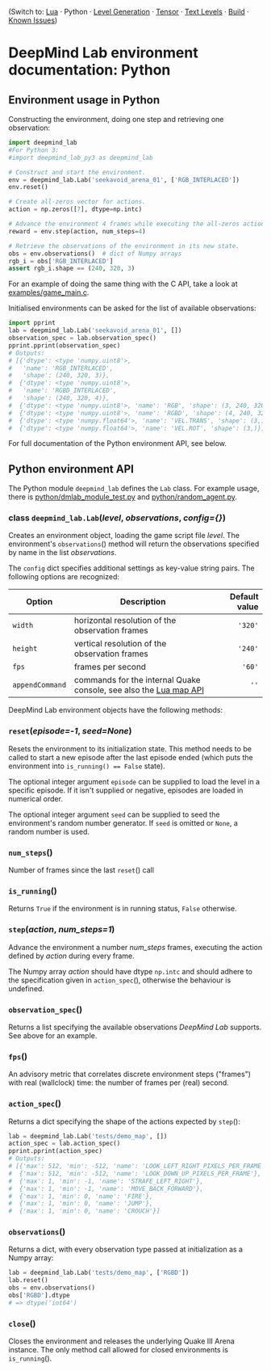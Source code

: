 (Switch to: [Lua](lua_api.md) &middot; Python &middot;
 [Level Generation](level_generation.md) &middot;
 [Tensor](tensor.md) &middot; [Text Levels](text_level.md) &middot;
 [Build](build.md) &middot;
 [Known Issues](issues.md))

# DeepMind Lab environment documentation: Python

## Environment usage in Python

Constructing the environment, doing one step and retrieving one observation:

```python
import deepmind_lab
#For Python 3:
#import deepmind_lab_py3 as deepmind_lab

# Construct and start the environment.
env = deepmind_lab.Lab('seekavoid_arena_01', ['RGB_INTERLACED'])
env.reset()

# Create all-zeros vector for actions.
action = np.zeros([7], dtype=np.intc)

# Advance the environment 4 frames while executing the all-zeros action.
reward = env.step(action, num_steps=4)

# Retrieve the observations of the environment in its new state.
obs = env.observations()  # dict of Numpy arrays
rgb_i = obs['RGB_INTERLACED']
assert rgb_i.shape == (240, 320, 3)
```

For an example of doing the same thing with the C API, take a look at
[examples/game_main.c](../examples/game_main.c).

Initialised environments can be asked for the list of available observations:

```python
import pprint
lab = deepmind_lab.Lab('seekavoid_arena_01', [])
observation_spec = lab.observation_spec()
pprint.pprint(observation_spec)
# Outputs:
# [{'dtype': <type 'numpy.uint8'>,
#   'name': 'RGB_INTERLACED',
#   'shape': (240, 320, 3)},
#  {'dtype': <type 'numpy.uint8'>,
#   'name': 'RGBD_INTERLACED',
#   'shape': (240, 320, 4)},
#  {'dtype': <type 'numpy.uint8'>, 'name': 'RGB', 'shape': (3, 240, 320)},
#  {'dtype': <type 'numpy.uint8'>, 'name': 'RGBD', 'shape': (4, 240, 320)},
#  {'dtype': <type 'numpy.float64'>, 'name': 'VEL.TRANS', 'shape': (3,)},
#  {'dtype': <type 'numpy.float64'>, 'name': 'VEL.ROT', 'shape': (3,)}]
```

For full documentation of the Python environment API, see below.

## Python environment API

The Python module `deepmind_lab` defines the `Lab` class. For example
usage, there is [python/dmlab_module_test.py](../python/dmlab_module_test.py)
and [python/random_agent.py](../python/random_agent.py).

### class `deepmind_lab.Lab`(*level*, *observations*, *config={}*)

Creates an environment object, loading the game script file *level*. The
environment's `observations`() method will return the observations specified by
name in the list *observations*.

The `config` dict specifies additional settings as key-value string pairs. The
following options are recognized:

Option         | Description                                     | Default value
-------------- |-------------------------------------------------| -------------:
`width`        | horizontal resolution of the observation frames |       `'320'`
`height`       | vertical resolution of the observation frames   |       `'240'`
`fps`          | frames per second                               |        `'60'`
`appendCommand` | commands for the internal Quake console, see also the [Lua map API](lua_api.md#commandlineold-commandline-string) | `''`

DeepMind Lab environment objects have the following methods:

### `reset`(*episode=-1*, *seed=None*)

Resets the environment to its initialization state. This method needs
to be called to start a new episode after the last episode ended
(which puts the environment into `is_running() == False` state).

The optional integer argument `episode` can be supplied to load the level in a
specific episode. If it isn't supplied or negative, episodes are loaded in
numerical order.

The optional integer argument `seed` can be supplied to seed the environment's
random number generator. If `seed` is omitted or `None`, a random number is
used.

### `num_steps`()

Number of frames since the last `reset`() call

### `is_running`()

Returns `True` if the environment is in running status, `False` otherwise.

### `step`(*action*, *num_steps=1*)

Advance the environment a number *num_steps* frames, executing the action
defined by *action* during every frame.

The Numpy array *action* should have dtype `np.intc` and should adhere to the
specification given in `action_spec`(), otherwise the behaviour is undefined.

### `observation_spec`()

Returns a list specifying the available observations *DeepMind Lab* supports.
See above for an example.

### `fps`()

An advisory metric that correlates discrete environment steps
("frames") with real (wallclock) time: the number of frames per (real) second.

### `action_spec`()

Returns a dict specifying the shape of the actions expected by `step`():

```python
lab = deepmind_lab.Lab('tests/demo_map', [])
action_spec = lab.action_spec()
pprint.pprint(action_spec)
# Outputs:
# [{'max': 512, 'min': -512, 'name': 'LOOK_LEFT_RIGHT_PIXELS_PER_FRAME'},
#  {'max': 512, 'min': -512, 'name': 'LOOK_DOWN_UP_PIXELS_PER_FRAME'},
#  {'max': 1, 'min': -1, 'name': 'STRAFE_LEFT_RIGHT'},
#  {'max': 1, 'min': -1, 'name': 'MOVE_BACK_FORWARD'},
#  {'max': 1, 'min': 0, 'name': 'FIRE'},
#  {'max': 1, 'min': 0, 'name': 'JUMP'},
#  {'max': 1, 'min': 0, 'name': 'CROUCH'}]
```

### `observations`()

Returns a dict, with every observation type passed at initialization
as a Numpy array:

```python
lab = deepmind_lab.Lab('tests/demo_map', ['RGBD'])
lab.reset()
obs = env.observations()
obs['RGBD'].dtype
# => dtype('int64')
```

### `close`()

Closes the environment and releases the underlying Quake III Arena
instance. The only method call allowed for closed environments is
`is_running`().
